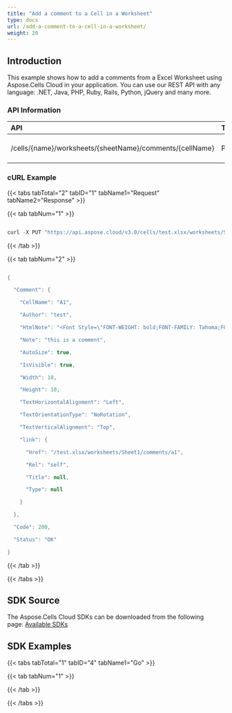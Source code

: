 ```yaml
---
title: "Add a comment to a Cell in a Worksheet"
type: docs
url: /add-a-comment-to-a-cell-in-a-worksheet/
weight: 20
---
```


## **Introduction**
This example shows how to add a comments from a Excel Worksheet using Aspose.Cells Cloud in your application. You can use our REST API with any language: .NET, Java, PHP, Ruby, Rails, Python, jQuery and many more.
### **API Information**

|**API**|**Type**|**Description**|**Resource Link**|
| :- | :- | :- | :- |
|/cells/{name}/worksheets/{sheetName}/comments/{cellName}|POST|Add a worksheet comments|[PutWorkSheetComment](https://apireference.aspose.cloud/cells/#/Worksheets/PutWorkSheetComment)|
### **cURL Example**
{{< tabs tabTotal="2" tabID="1" tabName1="Request" tabName2="Response" >}}

{{< tab tabNum="1" >}}

```java

curl -X PUT "https://api.aspose.cloud/v3.0/cells/test.xlsx/worksheets/Sheet1/comments/a1" -H "accept: application/json" -H "authorization: Bearer eyJhbGciOiJSUzI1NiIsInR5cCI6IkpXVCJ9.eyJuYmYiOjE1NzIxMjkzMTYsImV4cCI6MTU3MjIxNTcxNiwiaXNzIjoiaHR0cHM6Ly9hcGkuYXNwb3NlLmNsb3VkIiwiYXVkIjpbImh0dHBzOi8vYXBpLmFzcG9zZS5jbG91ZC9yZXNvdXJjZXMiLCJhcGkucGxhdGZvcm0iLCJhcGkucHJvZHVjdHMiXSwiY2xpZW50X2lkIjoiNzg5NDZmYjQtM2JkNC00ZDNlLWIzMDktZjllMmZmOWFjNmY5IiwiY2xpZW50X2lkU3J2SWQiOiIiLCJzY29wZSI6WyJhcGkucGxhdGZvcm0iLCJhcGkucHJvZHVjdHMiXX0.EtpFm61rEM1D9A0JPZo-shO\_LjNr44DwSjur-CWnuwQU5eiNscS7Te\_\_D4JjxMGkCuVgOcF9tZKsmuI76d2P18JV5TgbO86Fp2Ky6S93s7z9KP0ezweeMOppiGkQACKNJhbA-1dOV452vWErYDBvp\_FL7w6XsbxKJWUYebB\_JOm89xsNK0WESPFFXD0O6APvwruNYs2KOX5ieODfDd3zDC4BQePJATSD8nL7Ou48O\_7rY2-DYZ5zgBBWIyTl9fANeh8wqa3RwWMUw1\_dl7dNRoFHpMy42UaN\_5fsCJD\_FCAao\_dsBb0Ly1wK4wtdC-e0LNYq6hZprYVu7r7oV2yM8g" -H "Content-Type: application/json" -d "{ \"CellName\": \"a1\", \"Author\": \"test\", \"HtmlNote\": \"string\", \"Note\": \"this is a comment\", \"AutoSize\": true, \"IsVisible\": true, \"Width\": 10, \"Height\": 10}"

```

{{< /tab >}}

{{< tab tabNum="2" >}}

```java

{

  "Comment": {

    "CellName": "A1",

    "Author": "test",

    "HtmlNote": "<Font Style=\"FONT-WEIGHT: bold;FONT-FAMILY: Tahoma;FONT-SIZE: 9pt;COLOR: #000000;TEXT-ALIGN: left;\">this is a comment</Font>",

    "Note": "this is a comment",

    "AutoSize": true,

    "IsVisible": true,

    "Width": 10,

    "Height": 10,

    "TextHorizontalAlignment": "Left",

    "TextOrientationType": "NoRotation",

    "TextVerticalAlignment": "Top",

    "link": {

      "Href": "/test.xlsx/worksheets/Sheet1/comments/a1",

      "Rel": "self",

      "Title": null,

      "Type": null

    }

  },

  "Code": 200,

  "Status": "OK"

}

```

{{< /tab >}}

{{< /tabs >}}
## **SDK Source**
The Aspose.Cells Cloud SDKs can be downloaded from the following page: [Available SDKs](/available-sdks/)
## **SDK Examples**
{{< tabs tabTotal="1" tabID="4" tabName1="Go" >}}

{{< tab tabNum="1" >}}

{{< /tab >}}

{{< /tabs >}}
